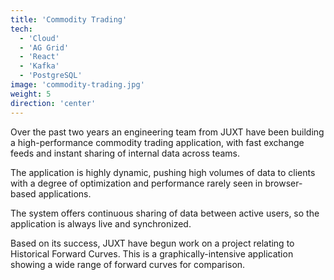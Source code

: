 ```yaml
---
title: 'Commodity Trading'
tech:
  - 'Cloud'
  - 'AG Grid'
  - 'React'
  - 'Kafka'
  - 'PostgreSQL'
image: 'commodity-trading.jpg'
weight: 5
direction: 'center'
---
```


Over the past two years an engineering team from JUXT have been building a high-performance commodity trading application, with fast exchange feeds and instant sharing of internal data across teams.

The application is highly dynamic, pushing high volumes of data to clients with a degree of optimization and performance rarely seen in browser-based applications.

The system offers continuous sharing of data between active users, so the application is always live and synchronized.

Based on its success, JUXT have begun work on a project relating to Historical Forward Curves. This is a graphically-intensive application showing a wide range of forward curves for comparison.
